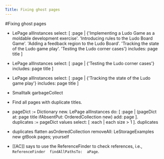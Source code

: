 ---Title: Fixing ghost pages---#Fixing ghost pages- LePage allInstances	select: [ :page | 		{'Implementing a Ludo Game as a moldable development exercise'.			'Introducing rules to the Ludo Board Game'.			'Adding a feedback region to the Ludo Board'.			'Tracking the state of the Ludo game play'.			'Testing the Ludo corner cases'} includes: page title ]- LePage allInstances	select: [ :page | {'Testing the Ludo corner cases'} includes: page title ]- LePage allInstances	select: [ :page | {'Tracking the state of the Ludo game play'} includes: page title ]- Smalltalk garbageCollect- Find all pages with duplicate titles.- pageDict := Dictionary new.LePage allInstances	do: [ :page | (pageDict at: page title ifAbsentPut: OrderedCollection new) add: page ].duplicates := pageDict values select: [ :each | each size > 1 ].duplicates- duplicates flatten asOrderedCollection	removeAll: LeStorageExamples new gtBook pages;	yourself- [[AC]] says to use the ReferenceFinder to  check references, i.e., `ReferenceFinder  findAllPathsTo:  aPage`.
